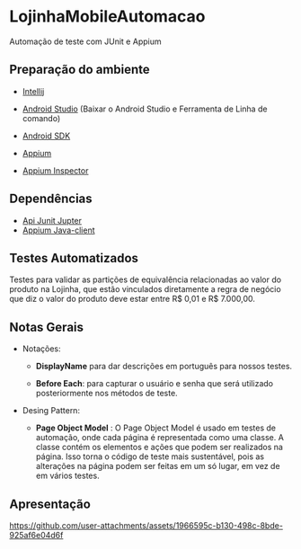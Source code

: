 # LojinhaMobileAutomacao

Automação de teste com JUnit e Appium

## Preparação do ambiente

* [Intellij](https://www.jetbrains.com/idea/download/?section=windows)
 
* [Android Studio](https://developer.android.com/studio?hl=pt-br#downloads) (Baixar o Android Studio e Ferramenta de Linha de comando)
 
* [Android SDK](https://androidsdkmanager.azurewebsites.net/build_tools.html)

* [Appium](https://github.com/appium/appium-desktop/releases)

* [Appium Inspector](https://github.com/appium/appium-inspector)

## Dependências

* [Api Junit Jupter](https://mvnrepository.com/artifact/org.junit.jupiter/junit-jupiter-api/5.11.0-M2)
* [Appium Java-client ](https://mvnrepository.com/artifact/io.appium/java-client/9.2.3)

## Testes Automatizados

Testes para validar as partições de equivalência relacionadas ao valor do produto na Lojinha, que estão vinculados diretamente a regra de negócio que diz o valor do produto deve estar entre R$ 0,01 e R$ 7.000,00.

## Notas Gerais

* Notações:
   - **DisplayName** para dar descrições em português para nossos testes.

   - **Before Each**: para capturar o usuário e senha que será utilizado posteriormente nos métodos de teste.
    
* Desing Pattern:
   - **Page Object Model** : O Page Object Model é usado em testes de automação, onde cada página é representada como uma classe. A classe contém os elementos e ações que podem ser realizados na página. Isso torna o código de teste mais sustentável, pois as alterações na página podem ser feitas em um só lugar, em vez de em vários testes.

## Apresentação


https://github.com/user-attachments/assets/1966595c-b130-498c-8bde-925af6e04d6f




